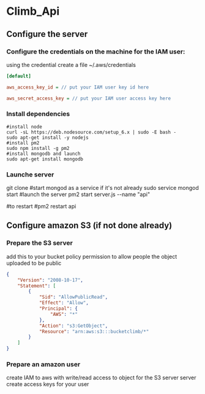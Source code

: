 # Climb_Api

## Configure the server
### Configure the credentials on the machine for the IAM user:
using the credential
create a file ~/.aws/credentials
```ini
[default]

aws_access_key_id = // put your IAM user key id here

aws_secret_access_key = // put your IAM user access key here
```
### Install dependencies
```
#install node
curl -sL https://deb.nodesource.com/setup_6.x | sudo -E bash -
sudo apt-get install -y nodejs
#install pm2
sudo npm install -g pm2
#install mongodb and launch
sudo apt-get install mongodb
```
### Launche server
git clone
#start mongod as a service if it's not already
sudo service mongod start
#launch the server
pm2 start server.js --name "api"

#to restart
#pm2 restart api

## Configure amazon S3 (if not done already)
### Prepare the S3 server
add this to your bucket policy permission to allow people the object uploaded to be public

```json
{
    "Version": "2008-10-17",
    "Statement": [
        {
            "Sid": "AllowPublicRead",
            "Effect": "Allow",
            "Principal": {
                "AWS": "*"
            },
            "Action": "s3:GetObject",
            "Resource": "arn:aws:s3:::bucketclimb/*"
        }
    ]
}
```
### Prepare an amazon user
create IAM to aws with write/read access to object for the S3 server server
create access keys for your user
